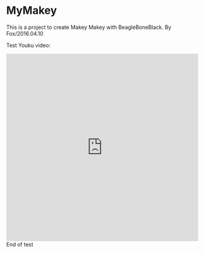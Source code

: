 # MyMakey
This is a project to create Makey Makey with BeagleBoneBlack.
By Fox/2016.04.10

Test Youku video:
<iframe height=498 width=510 src='http://player.youku.com/embed/XNDM0NDU1NDQ=' frameborder=0 'allowfullscreen'></iframe>
End of test

